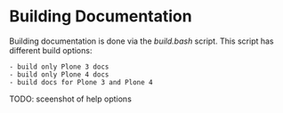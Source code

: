 # Building Documentation

Building documentation is done via the *build.bash* script.
This script has different build options:

    - build only Plone 3 docs
    - build only Plone 4 docs
    - build docs for Plone 3 and Plone 4

TODO: sceenshot of help options

